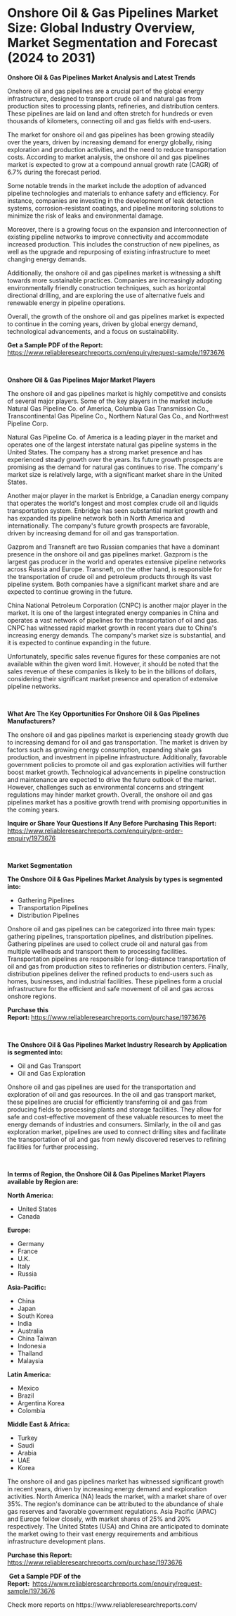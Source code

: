 <p><h1>Onshore Oil & Gas Pipelines Market Size: Global Industry Overview, Market Segmentation and Forecast (2024 to 2031)</h1></p><p><strong>Onshore Oil & Gas Pipelines Market Analysis and Latest Trends</strong></p>
<p><p>Onshore oil and gas pipelines are a crucial part of the global energy infrastructure, designed to transport crude oil and natural gas from production sites to processing plants, refineries, and distribution centers. These pipelines are laid on land and often stretch for hundreds or even thousands of kilometers, connecting oil and gas fields with end-users. </p><p>The market for onshore oil and gas pipelines has been growing steadily over the years, driven by increasing demand for energy globally, rising exploration and production activities, and the need to reduce transportation costs. According to market analysis, the onshore oil and gas pipelines market is expected to grow at a compound annual growth rate (CAGR) of 6.7% during the forecast period.</p><p>Some notable trends in the market include the adoption of advanced pipeline technologies and materials to enhance safety and efficiency. For instance, companies are investing in the development of leak detection systems, corrosion-resistant coatings, and pipeline monitoring solutions to minimize the risk of leaks and environmental damage.</p><p>Moreover, there is a growing focus on the expansion and interconnection of existing pipeline networks to improve connectivity and accommodate increased production. This includes the construction of new pipelines, as well as the upgrade and repurposing of existing infrastructure to meet changing energy demands.</p><p>Additionally, the onshore oil and gas pipelines market is witnessing a shift towards more sustainable practices. Companies are increasingly adopting environmentally friendly construction techniques, such as horizontal directional drilling, and are exploring the use of alternative fuels and renewable energy in pipeline operations.</p><p>Overall, the growth of the onshore oil and gas pipelines market is expected to continue in the coming years, driven by global energy demand, technological advancements, and a focus on sustainability.</p></p>
<p><strong>Get a Sample PDF of the Report:&nbsp;</strong> <a href="https://www.reliableresearchreports.com/enquiry/request-sample/1973676">https://www.reliableresearchreports.com/enquiry/request-sample/1973676</a></p>
<p>&nbsp;</p>
<p><strong>Onshore Oil & Gas Pipelines Major Market Players</strong></p>
<p><p>The onshore oil and gas pipelines market is highly competitive and consists of several major players. Some of the key players in the market include Natural Gas Pipeline Co. of America, Columbia Gas Transmission Co., Transcontinental Gas Pipeline Co., Northern Natural Gas Co., and Northwest Pipeline Corp.</p><p>Natural Gas Pipeline Co. of America is a leading player in the market and operates one of the largest interstate natural gas pipeline systems in the United States. The company has a strong market presence and has experienced steady growth over the years. Its future growth prospects are promising as the demand for natural gas continues to rise. The company's market size is relatively large, with a significant market share in the United States.</p><p>Another major player in the market is Enbridge, a Canadian energy company that operates the world's longest and most complex crude oil and liquids transportation system. Enbridge has seen substantial market growth and has expanded its pipeline network both in North America and internationally. The company's future growth prospects are favorable, driven by increasing demand for oil and gas transportation.</p><p>Gazprom and Transneft are two Russian companies that have a dominant presence in the onshore oil and gas pipelines market. Gazprom is the largest gas producer in the world and operates extensive pipeline networks across Russia and Europe. Transneft, on the other hand, is responsible for the transportation of crude oil and petroleum products through its vast pipeline system. Both companies have a significant market share and are expected to continue growing in the future.</p><p>China National Petroleum Corporation (CNPC) is another major player in the market. It is one of the largest integrated energy companies in China and operates a vast network of pipelines for the transportation of oil and gas. CNPC has witnessed rapid market growth in recent years due to China's increasing energy demands. The company's market size is substantial, and it is expected to continue expanding in the future.</p><p>Unfortunately, specific sales revenue figures for these companies are not available within the given word limit. However, it should be noted that the sales revenue of these companies is likely to be in the billions of dollars, considering their significant market presence and operation of extensive pipeline networks.</p></p>
<p>&nbsp;</p>
<p><strong>What Are The Key Opportunities For Onshore Oil & Gas Pipelines Manufacturers?</strong></p>
<p><p>The onshore oil and gas pipelines market is experiencing steady growth due to increasing demand for oil and gas transportation. The market is driven by factors such as growing energy consumption, expanding shale gas production, and investment in pipeline infrastructure. Additionally, favorable government policies to promote oil and gas exploration activities will further boost market growth. Technological advancements in pipeline construction and maintenance are expected to drive the future outlook of the market. However, challenges such as environmental concerns and stringent regulations may hinder market growth. Overall, the onshore oil and gas pipelines market has a positive growth trend with promising opportunities in the coming years.</p></p>
<p><strong>Inquire or Share Your Questions If Any Before Purchasing This Report:</strong> <a href="https://www.reliableresearchreports.com/enquiry/pre-order-enquiry/1973676">https://www.reliableresearchreports.com/enquiry/pre-order-enquiry/1973676</a></p>
<p>&nbsp;</p>
<p><strong>Market Segmentation</strong></p>
<p><strong>The Onshore Oil & Gas Pipelines Market Analysis by types is segmented into:</strong></p>
<p><ul><li>Gathering Pipelines</li><li>Transportation Pipelines</li><li>Distribution Pipelines</li></ul></p>
<p><p>Onshore oil and gas pipelines can be categorized into three main types: gathering pipelines, transportation pipelines, and distribution pipelines. Gathering pipelines are used to collect crude oil and natural gas from multiple wellheads and transport them to processing facilities. Transportation pipelines are responsible for long-distance transportation of oil and gas from production sites to refineries or distribution centers. Finally, distribution pipelines deliver the refined products to end-users such as homes, businesses, and industrial facilities. These pipelines form a crucial infrastructure for the efficient and safe movement of oil and gas across onshore regions.</p></p>
<p><strong>Purchase this Report:&nbsp;</strong><a href="https://www.reliableresearchreports.com/purchase/1973676">https://www.reliableresearchreports.com/purchase/1973676</a></p>
<p>&nbsp;</p>
<p><strong>The Onshore Oil & Gas Pipelines Market Industry Research by Application is segmented into:</strong></p>
<p><ul><li>Oil and Gas Transport</li><li>Oil and Gas Exploration</li></ul></p>
<p><p>Onshore oil and gas pipelines are used for the transportation and exploration of oil and gas resources. In the oil and gas transport market, these pipelines are crucial for efficiently transferring oil and gas from producing fields to processing plants and storage facilities. They allow for safe and cost-effective movement of these valuable resources to meet the energy demands of industries and consumers. Similarly, in the oil and gas exploration market, pipelines are used to connect drilling sites and facilitate the transportation of oil and gas from newly discovered reserves to refining facilities for further processing.</p></p>
<p>&nbsp;</p>
<p><strong>In terms of Region, the Onshore Oil & Gas Pipelines Market Players available by Region are:</strong></p>
<p>
    <p> <strong> North America: </strong>
        <ul>
            <li>United States</li>
            <li>Canada</li>
        </ul>
        </p> 
    <p> <strong> Europe: </strong>
        <ul>
            <li>Germany</li>
            <li>France</li>
            <li>U.K.</li>
            <li>Italy</li>
            <li>Russia</li>
        </ul>
        </p> 
    <p> <strong> Asia-Pacific: </strong>
        <ul>
            <li>China</li>
            <li>Japan</li>
            <li>South Korea</li>
            <li>India</li>
            <li>Australia</li>
            <li>China Taiwan</li>
            <li>Indonesia</li>
            <li>Thailand</li>
            <li>Malaysia</li>
        </ul>
        </p> 
    <p> <strong> Latin America: </strong>
        <ul>
            <li>Mexico</li>
            <li>Brazil</li>
            <li>Argentina Korea</li>
            <li>Colombia</li>
        </ul>
        </p> 
    <p> <strong> Middle East & Africa: </strong>
        <ul>
            <li>Turkey</li>
            <li>Saudi</li>
            <li>Arabia</li>
            <li>UAE</li>
            <li>Korea</li>
        </ul>
    </p>
    </p>
<p><p>The onshore oil and gas pipelines market has witnessed significant growth in recent years, driven by increasing energy demand and exploration activities. North America (NA) leads the market, with a market share of over 35%. The region's dominance can be attributed to the abundance of shale gas reserves and favorable government regulations. Asia Pacific (APAC) and Europe follow closely, with market shares of 25% and 20% respectively. The United States (USA) and China are anticipated to dominate the market owing to their vast energy requirements and ambitious infrastructure development plans.</p></p>
<p><strong>Purchase this Report: </strong><a href="https://www.reliableresearchreports.com/purchase/1973676">https://www.reliableresearchreports.com/purchase/1973676</a></p>
<p>&nbsp;<strong>Get a Sample PDF of the Report:&nbsp;&nbsp;</strong><a href="https://www.reliableresearchreports.com/enquiry/request-sample/1973676">https://www.reliableresearchreports.com/enquiry/request-sample/1973676</a></p>
<p><strong></strong></p>
<p>Check more reports on https://www.reliableresearchreports.com/</p>